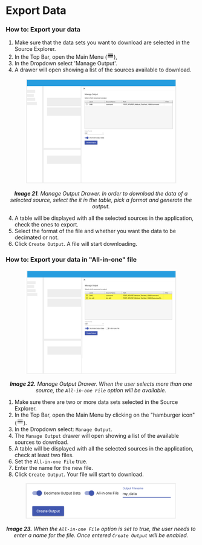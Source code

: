 # Export Data

### How to: Export your data

1. Make sure that the data sets you want to download are selected in the Source Explorer.
2. In the Top Bar, open the Main Menu (<img src="./images/baseline-menu-24px.svg" width="18" />),
3. In the Dropdown select 'Manage Output'.
4. A drawer will open showing a list of the sources available to download.

<p align="center"><img src="./images/manage_output_drawer.png" width="400" /></p>

*<p align="center">**Image 21**. Manage Output Drawer. In order to download the data of a selected source, select the it in the table, pick a format and generate the output. </p>*

4. A table will be displayed with all the selected sources in the application, check the ones to export.
5. Select the format of the file and whether you want the data to be decimated or not.
6. Click `Create Output`. A file will start downloading.

### How to: Export your data in "All-in-one" file

<p align="center"><img src="./images/manage_output_all_in_one.png" width="400" /></p>

*<p align="center">**Image 22.** Manage Output Drawer. When the user selects more than one source, the `All-in-one File` option will be available. </p>*


1. Make sure there are two or more data sets selected in the Source Explorer.
2. In the Top Bar, open the Main Menu by clicking on the "hamburger icon" (<img src="./images/baseline-menu-24px.svg" width="18" />).
3. In the Dropdown select: `Manage Output`.
4. The `Manage Output` drawer will open showing a list of the available sources to download.
5. A table will be displayed with all the selected sources in the application, check at least two files.
6. Set the  `All-in-one File`  true. 
7. Enter the name for the new file.
8. Click `Create Output`. Your file will start to download.

<p align="center"><img src="./images/manage_output_all_in_one_filename.png" width="400" /></p>

*<p align="center">**Image 23.** When the `All-in-one File` option is set to true, the user needs to enter a name for the file. Once entered `Create Output` will be enabled. </p>*

